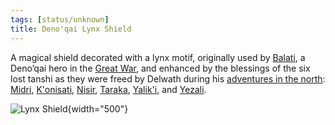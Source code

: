 ```yaml
---
tags: [status/unknown]
title: Deno'qai Lynx Shield
---
```



A magical shield decorated with a lynx motif, originally used by [Balati](<../../../../people/historical-figures/balati.md>), a Deno’qai hero in the [Great War](<../../../../events/1500s/great-war.md>), and enhanced by the blessings of the six lost tanshi as they were freed by Delwath during his [adventures in the north](<../../session-notes/session-51-52-dufr.md>): [Midri](<../../../../cosmology/gods/tanshi/midri.md>), [K'onisati](<../../../../cosmology/gods/tanshi/k-onisati.md>), [Nisir](<../../../../cosmology/gods/tanshi/nisir.md>), [Taraka](<../../../../cosmology/gods/tanshi/taraka.md>), [Yalik'i](<../../../../cosmology/gods/tanshi/yalik-i.md>), and [Yezali](<../../../../cosmology/gods/tanshi/yezali.md>).

![Lynx Shield](../../../../assets/lynx-shield.png){width="500"}